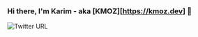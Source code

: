 
### Hi there, I'm Karim - aka [KMOZ][https://kmoz.dev] 👋 

![Twitter URL](https://img.shields.io/twitter/url?style=for-the-badge&url=https%3A%2F%2Ftwitter.com%2Fniceblueman)

